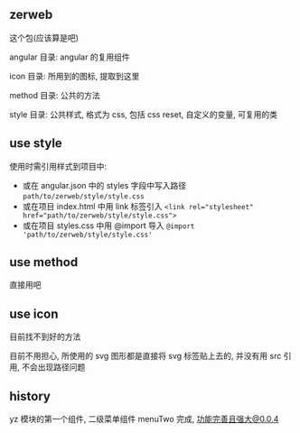 ## zerweb

这个包(应该算是吧)

angular 目录: angular 的复用组件

icon 目录: 所用到的图标, 提取到这里

method 目录: 公共的方法

style 目录: 公共样式, 格式为 css, 包括 css reset, 自定义的变量, 可复用的类

## use style

使用时需引用样式到项目中:

- 或在 angular.json 中的 styles 字段中写入路径 `path/to/zerweb/style/style.css`
- 或在项目 index.html 中用 link 标签引入 `<link rel="stylesheet" href="path/to/zerweb/style/style.css">`
- 或在项目 styles.css 中用 @import 导入 `@import 'path/to/zerweb/style/style.css'`

## use method

直接用吧

## use icon

目前找不到好的方法

目前不用担心, 所使用的 svg 图形都是直接将 svg 标签贴上去的, 并没有用 src 引用, 不会出现路径问题

## history

yz 模块的第一个组件, 二级菜单组件 menuTwo 完成, 功能完善且强大@0.0.4
